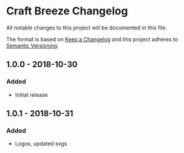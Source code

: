 # Craft Breeze Changelog

All notable changes to this project will be documented in this file.

The format is based on [Keep a Changelog](http://keepachangelog.com/) and this project adheres to [Semantic Versioning](http://semver.org/).

## 1.0.0 - 2018-10-30
### Added
- Initial release

## 1.0.1 - 2018-10-31
### Added
- Logos, updated svgs